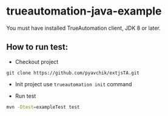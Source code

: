 # trueautomation-java-example

You must have installed TrueAutomation client, JDK 8 or later. 

## How to run test: 

* Checkout project
 
 ```
 git clone https://github.com/pyavchik/extjsTA.git
 ```

* Init project use `trueautomation init` command
 
* Run test

```bash
mvn -Dtest=exampleTest test

```
